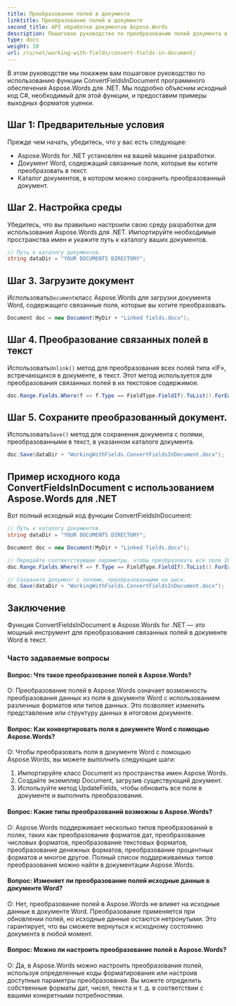 ```yaml
---
title: Преобразование полей в документе
linktitle: Преобразование полей в документе
second_title: API обработки документов Aspose.Words
description: Пошаговое руководство по преобразованию полей документа в текст с помощью Aspose.Words для .NET.
type: docs
weight: 10
url: /ru/net/working-with-fields/convert-fields-in-document/
---
```


В этом руководстве мы покажем вам пошаговое руководство по использованию функции ConvertFieldsInDocument программного обеспечения Aspose.Words для .NET. Мы подробно объясним исходный код C#, необходимый для этой функции, и предоставим примеры выходных форматов уценки.

## Шаг 1: Предварительные условия
Прежде чем начать, убедитесь, что у вас есть следующее:

- Aspose.Words for .NET установлен на вашей машине разработки.
- Документ Word, содержащий связанные поля, которые вы хотите преобразовать в текст.
- Каталог документов, в котором можно сохранить преобразованный документ.

## Шаг 2. Настройка среды
Убедитесь, что вы правильно настроили свою среду разработки для использования Aspose.Words для .NET. Импортируйте необходимые пространства имен и укажите путь к каталогу ваших документов.

```csharp
// Путь к каталогу документов.
string dataDir = "YOUR DOCUMENTS DIRECTORY";
```

## Шаг 3. Загрузите документ
 Использовать`Document`класс Aspose.Words для загрузки документа Word, содержащего связанные поля, которые вы хотите преобразовать.

```csharp
Document doc = new Document(MyDir + "Linked fields.docx");
```

## Шаг 4. Преобразование связанных полей в текст
 Использовать`Unlink()` метод для преобразования всех полей типа «IF», встречающихся в документе, в текст. Этот метод используется для преобразования связанных полей в их текстовое содержимое.

```csharp
doc.Range.Fields.Where(f => f.Type == FieldType.FieldIf).ToList().ForEach(f => f.Unlink());
```

## Шаг 5. Сохраните преобразованный документ.
 Использовать`Save()` метод для сохранения документа с полями, преобразованными в текст, в указанном каталоге документа.

```csharp
doc.Save(dataDir + "WorkingWithFields.ConvertFieldsInDocument.docx");
```

## Пример исходного кода ConvertFieldsInDocument с использованием Aspose.Words для .NET

Вот полный исходный код функции ConvertFieldsInDocument:

```csharp
// Путь к каталогу документов.
string dataDir = "YOUR DOCUMENTS DIRECTORY";

Document doc = new Document(MyDir + "Linked fields.docx");

// Передайте соответствующие параметры, чтобы преобразовать все поля IF, встречающиеся в документе (включая верхние и нижние колонтитулы), в текст.
doc.Range.Fields.Where(f => f.Type == FieldType.FieldIf).ToList().ForEach(f => f.Unlink());

// Сохраните документ с полями, преобразованными на диск.
doc.Save(dataDir + "WorkingWithFields.ConvertFieldsInDocument.docx");
```

## Заключение
Функция ConvertFieldsInDocument в Aspose.Words for .NET — это мощный инструмент для преобразования связанных полей в документе Word в текст. 

### Часто задаваемые вопросы

#### Вопрос: Что такое преобразование полей в Aspose.Words?

О: Преобразование полей в Aspose.Words означает возможность преобразования данных из поля в документе Word с использованием различных форматов или типов данных. Это позволяет изменить представление или структуру данных в итоговом документе.

#### Вопрос: Как конвертировать поля в документе Word с помощью Aspose.Words?

О: Чтобы преобразовать поля в документе Word с помощью Aspose.Words, вы можете выполнить следующие шаги:

1. Импортируйте класс Document из пространства имен Aspose.Words.
2. Создайте экземпляр Document, загрузив существующий документ.
3. Используйте метод UpdateFields, чтобы обновить все поля в документе и выполнить преобразования.

#### Вопрос: Какие типы преобразований возможны в Aspose.Words?

О: Aspose.Words поддерживает несколько типов преобразований в полях, таких как преобразование форматов дат, преобразование числовых форматов, преобразование текстовых форматов, преобразование денежных форматов, преобразование процентных форматов и многое другое. Полный список поддерживаемых типов преобразования можно найти в документации Aspose.Words.

#### Вопрос: Изменяет ли преобразование полей исходные данные в документе Word?

О: Нет, преобразование полей в Aspose.Words не влияет на исходные данные в документе Word. Преобразование применяется при обновлении полей, но исходные данные остаются нетронутыми. Это гарантирует, что вы сможете вернуться к исходному состоянию документа в любой момент.

#### Вопрос: Можно ли настроить преобразование полей в Aspose.Words?

О: Да, в Aspose.Words можно настроить преобразования полей, используя определенные коды форматирования или настроив доступные параметры преобразования. Вы можете определить собственные форматы дат, чисел, текста и т. д. в соответствии с вашими конкретными потребностями.